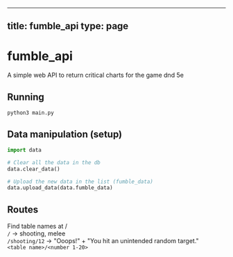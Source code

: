 
---
title: fumble_api
type: page
---
# fumble_api
A simple web API to return critical charts for the game dnd 5e

## Running
`python3 main.py`

## Data manipulation (setup)
```py
import data

# Clear all the data in the db
data.clear_data()

# Upload the new data in the list (fumble_data)
data.upload_data(data.fumble_data)
```

## Routes
Find table names at /<br>
`/` -> shooting, melee<br>
`/shooting/12` -> "Ooops!" + "You hit an unintended random target."<br>
`<table name>/<number 1-20>`
